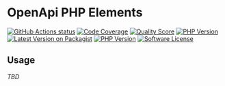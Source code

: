 # OpenApi PHP Elements

[![GitHub Actions status][ico-github-actions]][link-github]
[![Code Coverage][ico-scrutinizer]][link-scrutinizer]
[![Quality Score][ico-code-quality]][link-code-quality]
[![PHP Version][ico-dependencies]][link-github]
[![Latest Version on Packagist][ico-version]][link-packagist]
[![PHP Version][ico-php-version]][link-github]
[![Software License][ico-license]][link-license]

[ico-version]: https://img.shields.io/github/tag/aweapi/openapi-elements.svg?label=latest
[ico-php-version]: https://img.shields.io/packagist/php-v/aweapi/openapi-elements.svg
[ico-license]: https://img.shields.io/badge/License-MIT-blue.svg
[ico-github-actions]: https://github.com/aweapi/openapi-elements/workflows/build/badge.svg
[ico-scrutinizer]: https://img.shields.io/scrutinizer/coverage/g/aweapi/openapi-elements.svg
[ico-code-quality]: https://img.shields.io/scrutinizer/g/aweapi/openapi-elements.svg
[ico-dependencies]: https://img.shields.io/badge/dependencies-0-brightgreen.svg

[link-packagist]: https://packagist.org/packages/aweapi/openapi-elements
[link-github]: https://github.com/aweapi/openapi-elements
[link-license]: LICENSE
[link-scrutinizer]: https://scrutinizer-ci.com/g/aweapi/openapi-elements/code-structure
[link-code-quality]: https://scrutinizer-ci.com/g/aweapi/openapi-elements

## Usage

*TBD*
